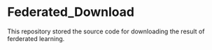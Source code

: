 # Federated_Download
This repository stored the source code for downloading the result of ferderated learning.
